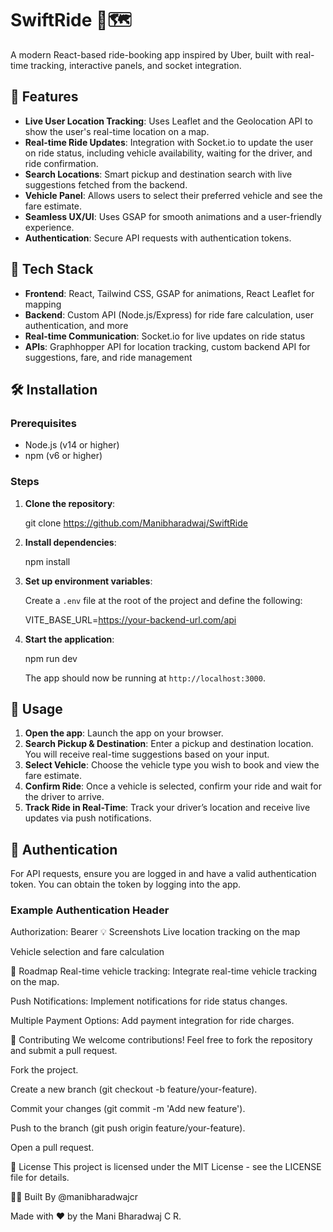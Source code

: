 # SwiftRide 🚗🗺️

A modern React-based ride-booking app inspired by Uber, built with real-time tracking, interactive panels, and socket integration.

## 📲 Features

- **Live User Location Tracking**: Uses Leaflet and the Geolocation API to show the user's real-time location on a map.
- **Real-time Ride Updates**: Integration with Socket.io to update the user on ride status, including vehicle availability, waiting for the driver, and ride confirmation.
- **Search Locations**: Smart pickup and destination search with live suggestions fetched from the backend.
- **Vehicle Panel**: Allows users to select their preferred vehicle and see the fare estimate.
- **Seamless UX/UI**: Uses GSAP for smooth animations and a user-friendly experience.
- **Authentication**: Secure API requests with authentication tokens.

## 🚀 Tech Stack

- **Frontend**: React, Tailwind CSS, GSAP for animations, React Leaflet for mapping
- **Backend**: Custom API (Node.js/Express) for ride fare calculation, user authentication, and more
- **Real-time Communication**: Socket.io for live updates on ride status
- **APIs**: Graphhopper API for location tracking, custom backend API for suggestions, fare, and ride management

## 🛠️ Installation

### Prerequisites

- Node.js (v14 or higher)
- npm (v6 or higher)

### Steps

1. **Clone the repository**:

    git clone https://github.com/Manibharadwaj/SwiftRide
    
2. **Install dependencies**:

    npm install
    
3. **Set up environment variables**:
   
    Create a `.env` file at the root of the project and define the following:


    VITE_BASE_URL=https://your-backend-url.com/api


4. **Start the application**:


    npm run dev

    The app should now be running at `http://localhost:3000`.

## 📍 Usage

1. **Open the app**: Launch the app on your browser.
2. **Search Pickup & Destination**: Enter a pickup and destination location. You will receive real-time suggestions based on your input.
3. **Select Vehicle**: Choose the vehicle type you wish to book and view the fare estimate.
4. **Confirm Ride**: Once a vehicle is selected, confirm your ride and wait for the driver to arrive.
5. **Track Ride in Real-Time**: Track your driver’s location and receive live updates via push notifications.

## 🔐 Authentication

For API requests, ensure you are logged in and have a valid authentication token. You can obtain the token by logging into the app.

### Example Authentication Header

Authorization: Bearer <your-token>
💡 Screenshots
Live location tracking on the map

Vehicle selection and fare calculation

🎯 Roadmap
Real-time vehicle tracking: Integrate real-time vehicle tracking on the map.

Push Notifications: Implement notifications for ride status changes.

Multiple Payment Options: Add payment integration for ride charges.

🤝 Contributing
We welcome contributions! Feel free to fork the repository and submit a pull request.

Fork the project.

Create a new branch (git checkout -b feature/your-feature).

Commit your changes (git commit -m 'Add new feature').

Push to the branch (git push origin feature/your-feature).

Open a pull request.

📝 License
This project is licensed under the MIT License - see the LICENSE file for details.

👨‍💻 Built By
@manibharadwajcr

Made with ❤️ by the Mani Bharadwaj C R.
